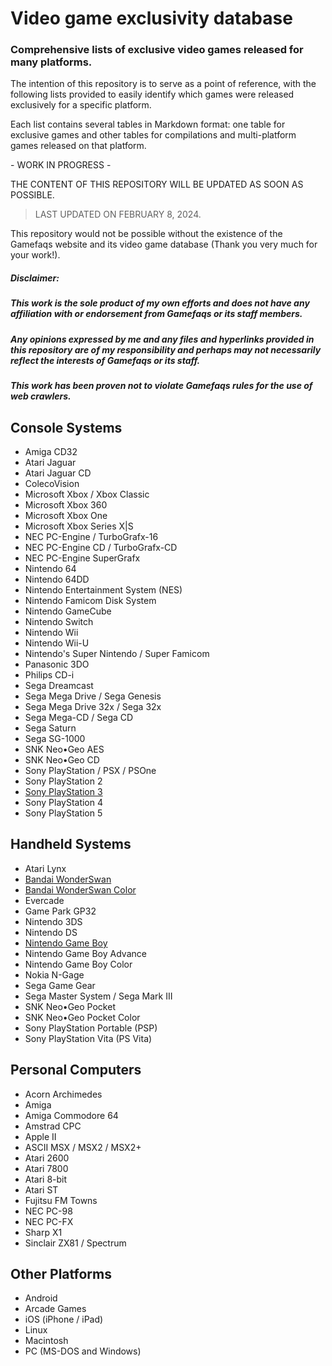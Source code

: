 
# Video game exclusivity database

### Comprehensive lists of exclusive video games released for many platforms.

The intention of this repository is to serve as a point of reference, with the following lists provided to easily identify which games were released exclusively for a specific platform. 

Each list contains several tables in Markdown format: one table for exclusive games and other tables for compilations and multi-platform games released on that platform.

 \- WORK IN PROGRESS - 

THE CONTENT OF THIS REPOSITORY WILL BE UPDATED AS SOON AS POSSIBLE.

> LAST UPDATED ON FEBRUARY 8, 2024.

This repository would not be possible without the existence of the Gamefaqs website and its video game database (Thank you very much for your work!).

##### Disclaimer:
##### *This work is the sole product of my own efforts and does not have any affiliation with or endorsement from Gamefaqs or its staff members.* 
##### *Any opinions expressed by me and any files and hyperlinks provided in this repository are of my responsibility and perhaps may not necessarily reflect the interests of Gamefaqs or its staff.*
##### *This work has been proven not to violate Gamefaqs rules for the use of web crawlers.* 

## Console Systems

 - Amiga CD32
 - Atari Jaguar
 - Atari Jaguar CD
 - ColecoVision
 - Microsoft Xbox / Xbox Classic
 - Microsoft Xbox 360
 - Microsoft Xbox One
 - Microsoft Xbox Series X|S
 - NEC PC-Engine / TurboGrafx-16
 - NEC PC-Engine CD / TurboGrafx-CD
 - NEC PC-Engine SuperGrafx
 - Nintendo 64
 - Nintendo 64DD
 - Nintendo Entertainment System (NES)
 - Nintendo Famicom Disk System
 - Nintendo GameCube
 - Nintendo Switch
 - Nintendo Wii
 - Nintendo Wii-U
 - Nintendo's Super Nintendo / Super Famicom
 - Panasonic 3DO
 - Philips CD-i
 - Sega Dreamcast
 - Sega Mega Drive / Sega Genesis
 - Sega Mega Drive 32x / Sega 32x
 - Sega Mega-CD / Sega CD
 - Sega Saturn
 - Sega SG-1000
 - SNK Neo•Geo AES
 - SNK Neo•Geo CD
 - Sony PlayStation / PSX / PSOne
 - Sony PlayStation 2
 - [Sony PlayStation 3](/Tables/PlayStation%203.md)
 - Sony PlayStation 4
 - Sony PlayStation 5

## Handheld Systems

 - Atari Lynx
 - [Bandai WonderSwan](/Tables/WonderSwan.md)
 - [Bandai WonderSwan Color](/Tables/WonderSwan%20Color.md)
 - Evercade
 - Game Park GP32
 - Nintendo 3DS
 - Nintendo DS
 - [Nintendo Game Boy](/Tables/Game%20Boy.md)
 - Nintendo Game Boy Advance
 - Nintendo Game Boy Color
 - Nokia N-Gage
 - Sega Game Gear
 - Sega Master System / Sega Mark III
 - SNK Neo•Geo Pocket
 - SNK Neo•Geo Pocket Color
 - Sony PlayStation Portable (PSP)
 - Sony PlayStation Vita (PS Vita)

## Personal Computers

 - Acorn Archimedes
 - Amiga
 - Amiga Commodore 64
 - Amstrad CPC
 - Apple II
 - ASCII MSX / MSX2 / MSX2+
 - Atari 2600
 - Atari 7800
 - Atari 8-bit
 - Atari ST
 - Fujitsu FM Towns
 - NEC PC-98
 - NEC PC-FX
 - Sharp X1
 - Sinclair ZX81 / Spectrum

## Other Platforms

 - Android
 - Arcade Games
 - iOS (iPhone / iPad)
 - Linux
 - Macintosh
 - PC (MS-DOS and Windows)

